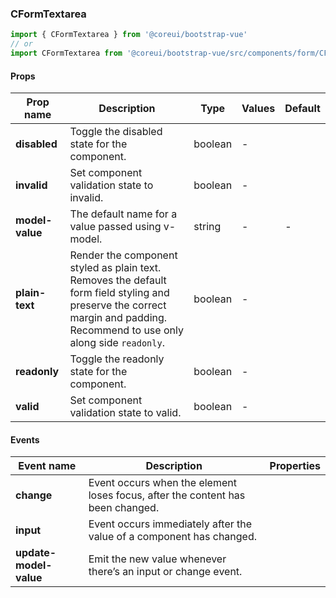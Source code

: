 ### CFormTextarea

```jsx
import { CFormTextarea } from '@coreui/bootstrap-vue'
// or
import CFormTextarea from '@coreui/bootstrap-vue/src/components/form/CFormTextarea'
```

#### Props

| Prop name       | Description                                                                                                                                                                 | Type    | Values | Default |
| --------------- | --------------------------------------------------------------------------------------------------------------------------------------------------------------------------- | ------- | ------ | ------- |
| **disabled**    | Toggle the disabled state for the component.                                                                                                                                | boolean | -      |         |
| **invalid**     | Set component validation state to invalid.                                                                                                                                  | boolean | -      |         |
| **model-value** | The default name for a value passed using v-model.                                                                                                                          | string  | -      | -       |
| **plain-text**  | Render the component styled as plain text. Removes the default form field styling and preserve the correct margin and padding. Recommend to use only along side `readonly`. | boolean | -      |         |
| **readonly**    | Toggle the readonly state for the component.                                                                                                                                | boolean | -      |         |
| **valid**       | Set component validation state to valid.                                                                                                                                    | boolean | -      |         |

#### Events

| Event name             | Description                                                                    | Properties |
| ---------------------- | ------------------------------------------------------------------------------ | ---------- |
| **change**             | Event occurs when the element loses focus, after the content has been changed. |
| **input**              | Event occurs immediately after the value of a component has changed.           |
| **update-model-value** | Emit the new value whenever there’s an input or change event.                  |
